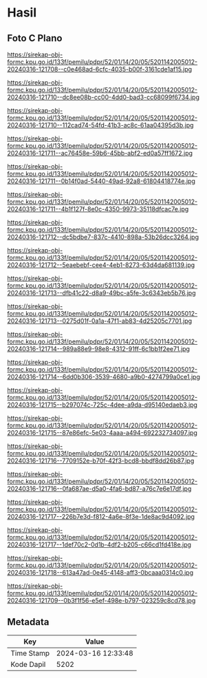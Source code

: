 # Hasil

## Foto C Plano

https://sirekap-obj-formc.kpu.go.id/133f/pemilu/pdpr/52/01/14/20/05/5201142005012-20240316-121708--c0e468ad-6cfc-4035-b00f-3161cde1af15.jpg

https://sirekap-obj-formc.kpu.go.id/133f/pemilu/pdpr/52/01/14/20/05/5201142005012-20240316-121710--dc8ee08b-cc00-4dd0-bad3-cc68099f6734.jpg

https://sirekap-obj-formc.kpu.go.id/133f/pemilu/pdpr/52/01/14/20/05/5201142005012-20240316-121710--112cad74-54fd-41b3-ac8c-61aa04395d3b.jpg

https://sirekap-obj-formc.kpu.go.id/133f/pemilu/pdpr/52/01/14/20/05/5201142005012-20240316-121711--ac76458e-59b6-45bb-abf2-ed0a57ff1672.jpg

https://sirekap-obj-formc.kpu.go.id/133f/pemilu/pdpr/52/01/14/20/05/5201142005012-20240316-121711--0b14f0ad-5440-49ad-92a8-61804418774e.jpg

https://sirekap-obj-formc.kpu.go.id/133f/pemilu/pdpr/52/01/14/20/05/5201142005012-20240316-121711--4b1f127f-8e0c-4350-9973-35118dfcac7e.jpg

https://sirekap-obj-formc.kpu.go.id/133f/pemilu/pdpr/52/01/14/20/05/5201142005012-20240316-121712--dc5bdbe7-837c-4410-898a-53b26dcc3264.jpg

https://sirekap-obj-formc.kpu.go.id/133f/pemilu/pdpr/52/01/14/20/05/5201142005012-20240316-121712--5eaebebf-cee4-4eb1-8273-63d4da681139.jpg

https://sirekap-obj-formc.kpu.go.id/133f/pemilu/pdpr/52/01/14/20/05/5201142005012-20240316-121713--dfb41c22-d8a9-49bc-a5fe-3c6343eb5b76.jpg

https://sirekap-obj-formc.kpu.go.id/133f/pemilu/pdpr/52/01/14/20/05/5201142005012-20240316-121713--0275d01f-0a1a-47f1-ab83-4d25205c7701.jpg

https://sirekap-obj-formc.kpu.go.id/133f/pemilu/pdpr/52/01/14/20/05/5201142005012-20240316-121714--989a88e9-98e8-4312-91ff-6c1bb1f2ee71.jpg

https://sirekap-obj-formc.kpu.go.id/133f/pemilu/pdpr/52/01/14/20/05/5201142005012-20240316-121714--6dd0b306-3539-4680-a9b0-4274799a0ce1.jpg

https://sirekap-obj-formc.kpu.go.id/133f/pemilu/pdpr/52/01/14/20/05/5201142005012-20240316-121715--b297074c-725c-4dee-a9da-d95140edaeb3.jpg

https://sirekap-obj-formc.kpu.go.id/133f/pemilu/pdpr/52/01/14/20/05/5201142005012-20240316-121715--87e86efc-5e03-4aaa-a494-692232734097.jpg

https://sirekap-obj-formc.kpu.go.id/133f/pemilu/pdpr/52/01/14/20/05/5201142005012-20240316-121716--7709152e-b70f-42f3-bcd8-bbdf8dd26b87.jpg

https://sirekap-obj-formc.kpu.go.id/133f/pemilu/pdpr/52/01/14/20/05/5201142005012-20240316-121716--0fa687ae-d5a0-4fa6-bd87-a76c7e6e17df.jpg

https://sirekap-obj-formc.kpu.go.id/133f/pemilu/pdpr/52/01/14/20/05/5201142005012-20240316-121717--226b7e3d-f812-4a6e-8f3e-1de8ac9d4092.jpg

https://sirekap-obj-formc.kpu.go.id/133f/pemilu/pdpr/52/01/14/20/05/5201142005012-20240316-121717--1def70c2-0d1b-4df2-b205-c66cd1fd418e.jpg

https://sirekap-obj-formc.kpu.go.id/133f/pemilu/pdpr/52/01/14/20/05/5201142005012-20240316-121718--613a47ad-0e45-4148-aff3-0bcaaa0314c0.jpg

https://sirekap-obj-formc.kpu.go.id/133f/pemilu/pdpr/52/01/14/20/05/5201142005012-20240316-121709--0b3f1f56-e5ef-498e-b797-023259c8cd78.jpg


## Metadata

| Key        | Value               |
| ---------- | ------------------- |
| Time Stamp | 2024-03-16 12:33:48 |
| Kode Dapil | 5202                |



